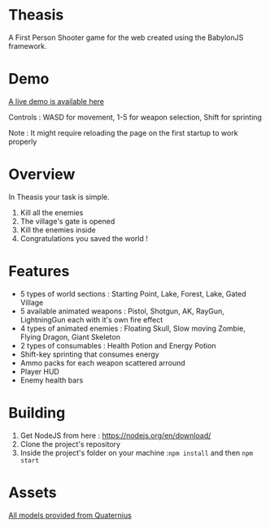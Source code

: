 # Theasis
A First Person Shooter game for the web created using the BabylonJS framework.

# Demo

[A live demo is available here](https://thanosrestas.github.io/Theasis/dist/index.html)

Controls : WASD for movement, 1-5 for weapon selection, Shift for sprinting

Note : It might require reloading the page on the first startup to work properly

# Overview

In Theasis your task is simple.

1) Kill all the enemies 
2) The village's gate is opened
3) Kill the enemies inside
4) Congratulations you saved the world !

# Features

* 5 types of world sections : Starting Point, Lake, Forest, Lake, Gated Village
* 5 available animated weapons : Pistol, Shotgun, AK, RayGun, LightningGun each with it's own fire effect
* 4 types of animated enemies : Floating Skull, Slow moving Zombie, Flying Dragon, Giant Skeleton 
* 2 types of consumables : Health Potion and Energy Potion
* Shift-key sprinting that consumes energy
* Ammo packs for each weapon scattered arround
* Player HUD
* Enemy health bars

# Building

1) Get NodeJS from here : https://nodejs.org/en/download/
2) Clone the project's repository 
3) Inside the project's folder on your machine :`npm install` and then `npm start`   

# Assets 

[All models provided from Quaternius](https://quaternius.itch.io/)






